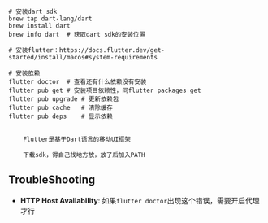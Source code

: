 ```shell
# 安装dart sdk
brew tap dart-lang/dart
brew install dart
brew info dart	# 获取dart sdk的安装位置

# 安装flutter：https://docs.flutter.dev/get-started/install/macos#system-requirements

# 安装依赖
flutter doctor	# 查看还有什么依赖没有安装
flutter pub get # 安装项目依赖性，同flutter packages get
flutter pub upgrade	# 更新依赖包
flutter pub cache	# 清除缓存
flutter pub deps	# 显示依赖

	
	Flutter是基于Dart语言的移动UI框架
	
	下载sdk，得自己找地方放，放了后加入PATH
```

## TroubleShooting

- **HTTP Host Availability**: 如果`flutter doctor`出现这个错误，需要开启代理才行